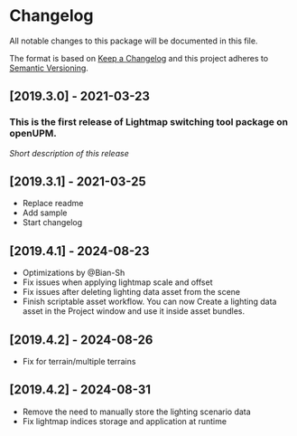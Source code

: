 # Changelog
All notable changes to this package will be documented in this file.

The format is based on [Keep a Changelog](http://keepachangelog.com/en/1.0.0/)
and this project adheres to [Semantic Versioning](http://semver.org/spec/v2.0.0.html).

## [2019.3.0] - 2021-03-23

### This is the first release of Lightmap switching tool package on openUPM.

*Short description of this release*

## [2019.3.1] - 2021-03-25

- Replace readme
- Add sample
- Start changelog

## [2019.4.1] - 2024-08-23

- Optimizations by @Bian-Sh
- Fix issues when applying lightmap scale and offset
- Fix issues after deleting lighting data asset from the scene
- Finish scriptable asset workflow. You can now Create a lighting data asset in the Project window and use it inside asset bundles.

## [2019.4.2] - 2024-08-26

- Fix for terrain/multiple terrains

## [2019.4.2] - 2024-08-31

- Remove the need to manually store the lighting scenario data
- Fix lightmap indices storage and application at runtime